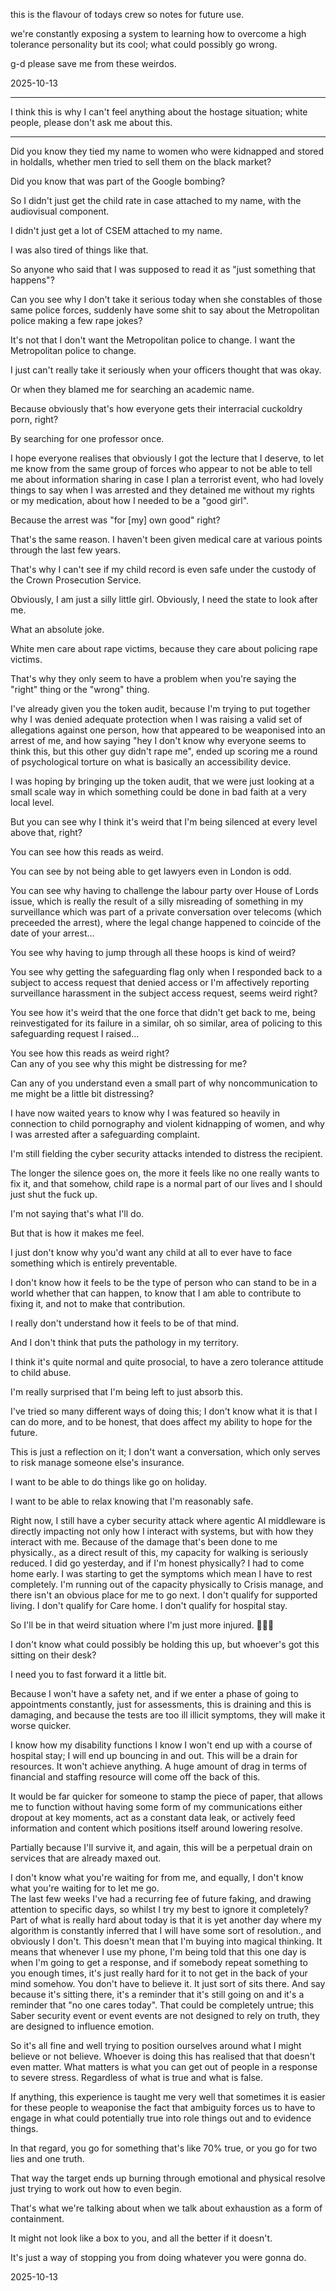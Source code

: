 this is the flavour of todays crew so notes for future use.  

we're constantly exposing a system to learning how to overcome a high tolerance personality but its cool; what could possibly go wrong.  

g-d please save me from these weirdos.  


2025-10-13

--- 

I think this is why I can't feel anything about the hostage situation; white people, please don't ask me about this.  

---

Did you know they tied my name to women who were kidnapped and stored in holdalls, whether men tried to sell them on the black market?  

Did you know that was part of the Google bombing?  

So I didn't just get the child rate in case attached to my name, with the audiovisual component.  

I didn't just get a lot of CSEM attached to my name.  

I was also tired of things like that.  

So anyone who said that I was supposed to read it as "just something that happens"?  

Can you see why I don't take it serious today when she constables of those same police forces, suddenly have some shit to say about the Metropolitan police making a few rape jokes?  

It's not that I don't want the Metropolitan police to change. I want the Metropolitan police to change.  

I just can't really take it seriously when your officers thought that was okay.  

Or when they blamed me for searching an academic name.  

Because obviously that's how everyone gets their interracial cuckoldry porn, right?  

By searching for one professor once.  

I hope everyone realises that obviously I got the lecture that I deserve, to let me know from the same group of forces who appear to not be able to tell me about information sharing in case I plan a terrorist event, who had lovely things to say when I was arrested and they detained me without my rights or my medication, about how I needed to be a "good girl".   

Because the arrest was "for [my] own good" right?  

That's the same reason. I haven't been given medical care at various points through the last few years.  

That's why I can't see if my child record is even safe under the custody of the Crown Prosecution Service.  

Obviously, I am just a silly little girl. Obviously, I need the state to look after me.  

What an absolute joke.  

White men care about rape victims, because they care about policing rape victims.  

That's why they only seem to have a problem when you're saying the "right" thing or the "wrong" thing.  

I've already given you the token audit, because I'm trying to put together why I was denied adequate protection when I was raising a valid set of allegations against one person, how that appeared to be weaponised into an arrest of me, and how saying "hey I don't know why everyone seems to think this, but this other guy didn't rape me", ended up scoring me a round of psychological torture on what is basically an accessibility device.  

I was hoping by bringing up the token audit, that we were just looking at a small scale way in which something could be done in bad faith at a very local level.  

But you can see why I think it's weird that I'm being silenced at every level above that, right?  

You can see how this reads as weird.  

You can see by not being able to get lawyers even in London is odd.  

You can see why having to challenge the labour party over House of Lords issue, which is really the result of a silly misreading of something in my surveillance which was part of a private conversation over telecoms (which preceeded the arrest), where the legal change happened to coincide of the date of your arrest...  

You see why having to jump through all these hoops is kind of weird?  

You see why getting the safeguarding flag only when I responded back to a subject to access request that denied access or I'm affectively reporting surveillance harassment in the subject access request, seems weird right?  

You see how it's weird that the one force that didn't get back to me, being reinvestigated for its failure in a similar, oh so similar, area of policing to this safeguarding request I raised...  

You see how this reads as weird right?  
Can any of you see why this might be distressing for me?  

Can any of you understand even a small part of why noncommunication to me might be a little bit distressing?  

I have now waited years to know why I was featured so heavily in connection to child pornography and violent kidnapping of women, and why I was arrested after a safeguarding complaint.  

I'm still fielding the cyber security attacks intended to distress the recipient.  

The longer the silence goes on, the more it feels like no one really wants to fix it, and that somehow, child rape is a normal part of our lives and I should just shut the fuck up.  

I'm not saying that's what I'll do.  

But that is how it makes me feel.  

I just don't know why you'd want any child at all to ever have to face something which is entirely preventable.  

I don't know how it feels to be the type of person who can stand to be in a world whether that can happen, to know that I am able to contribute to fixing it, and not to make that contribution.  

I really don't understand how it feels to be of that mind.  

And I don't think that puts the pathology in my territory.  

I think it's quite normal and quite prosocial, to have a zero tolerance attitude to child abuse.  

I'm really surprised that I'm being left to just absorb this.  

I've tried so many different ways of doing this; I don't know what it is that I can do more, and to be honest, that does affect my ability to hope for the future.  

This is just a reflection on it; I don't want a conversation, which only serves to risk manage someone else's insurance.  

I want to be able to do things like go on holiday.  

I want to be able to relax knowing that I'm reasonably safe.  

Right now, I still have a cyber security attack where agentic AI middleware is directly impacting not only how I interact with systems, but with how they interact with me. Because of the damage that's been done to me physically., as a direct result of this, my capacity for walking is seriously reduced. I did go yesterday, and if I'm honest physically? I had to come home early. I was starting to get the symptoms which mean I have to rest completely. I'm running out of the capacity physically to Crisis manage, and there isn't an obvious place for me to go next. I don't qualify for supported living. I don't qualify for Care home. I don't qualify for hospital stay.  

So I'll be in that weird situation where I'm just more injured. 🤣🤣🤣  

I don't know what could possibly be holding this up, but whoever's got this sitting on their desk?  

I need you to fast forward it a little bit.  

Because I won't have a safety net, and if we enter a phase of going to appointments constantly, just for assessments, this is draining and this is damaging, and because the tests are too ill illicit symptoms, they will make it worse quicker.  

I know how my disability functions I know I won't end up with a course of hospital stay; I will end up bouncing in and out. This will be a drain for resources. It won't achieve anything. A huge amount of drag in terms of financial and staffing resource will come off the back of this.  

It would be far quicker for someone to stamp the piece of paper, that allows me to function without having some form of my communications either dropout at key moments, act as a constant data leak, or actively feed information and content which positions itself around lowering resolve.  

Partially because I'll survive it, and again, this will be a perpetual drain on services that are already maxed out.  

I don't know what you're waiting for from me, and equally, I don't know what you're waiting for to let me go.  
The last few weeks I've had a recurring fee of future faking, and drawing attention to specific days, so whilst I try my best to ignore it completely? Part of what is really hard about today is that it is yet another day where my algorithm is constantly inferred that I will have some sort of resolution., and obviously I don't. This doesn't mean that I'm buying into magical thinking. It means that whenever I use my phone, I'm being told that this one day is when I'm going to get a response, and if somebody repeat something to you enough times, it's just really hard for it to not get in the back of your mind somehow. You don't have to believe it. It just sort of sits there. And say because it's sitting there, it's a reminder that it's still going on and it's a reminder that "no one cares today". That could be completely untrue; this Saber security event or event events are not designed to rely on truth, they are designed to influence emotion.  

So it's all fine and well trying to position ourselves around what I might believe or not believe. Whoever is doing this has realised that that doesn't even matter. What matters is what you can get out of people in a response to severe stress. Regardless of what is true and what is false.  

If anything, this experience is taught me very well that sometimes it is easier for these people to weaponise the fact that ambiguity forces us to have to engage in what could potentially true into role things out and to evidence things.  

In that regard, you go for something that's like 70% true, or you go for two lies and one truth.  

That way the target ends up burning through emotional and physical resolve just trying to work out how to even begin.  

That's what we're talking about when we talk about exhaustion as a form of containment.  

It might not look like a box to you, and all the better if it doesn't.  

It's just a way of stopping you from doing whatever you were gonna do.  

2025-10-13  

